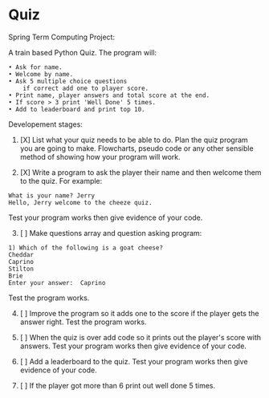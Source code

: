 # Quiz
Spring Term Computing Project:

A train based Python Quiz.
The program will:

    • Ask for name.
    • Welcome by name.
    • Ask 5 multiple choice questions
        if correct add one to player score.
    • Print name, player answers and total score at the end.
    • If score > 3 print 'Well Done' 5 times.
    • Add to leaderboard and print top 10.

Developement stages:

1. [X] List what your quiz needs to be able to do. Plan the quiz program you are going to make. Flowcharts, pseudo code or any other sensible method of showing how your program will work.

2. [X] Write a program to ask the player their name and then welcome them to the quiz. For example: 
  ```
  What is your name? Jerry
  Hello, Jerry welcome to the cheeze quiz.
  ```
  Test your program works then give evidence of your code.

3. [ ] Make questions array and question asking program:
  ```
  1) Which of the following is a goat cheese?
  Cheddar 
  Caprino 
  Stilton 
  Brie 
  Enter your answer:  Caprino
  ```
  Test the program works.
  
4. [ ] Improve the program so it adds one to the score if the player gets the answer right. Test the program works.

5. [ ] When the quiz is over add code so it prints out the player's score with answers. Test your program works then give evidence of your code.

6. [ ] Add a leaderboard to the quiz. Test your program works then give evidence of your code.

7. [ ] If the player got more than 6 print out well done 5 times.
